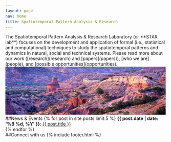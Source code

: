 ```yaml
---
layout: page
nav: home
title: Spatiotemporal Pattern Analysis & Research
---
```


<div class="row">
<div class="col-md-7 col-lg-7 lead" markdown="1">
The Spatiotemporal Pattern Analysis & Research Laboratory (or **STAR lab**)
focuses on the development and application of formal (i.e., statistical and
computational) techniques to study the spatiotemporal patterns and dynamics
in natural, social and technical systems. Please read more about our work
([research](research) and [papers](papers)), [who we
are](people), and [possible opportunities](opportunities).  

</div>

<div class="col-md-5 col-lg-5" markdown="1">
<div> <img class="img-responsive" src="/resources/showroom/lighthouse.jpg" width="501"
height="150" title="test"> </div>
</div>

</div>

<div class="row">
<div class="col-md-7 col-lg-7" markdown="1">
##News & Events
 {% for post in site.posts limit:5 %}
  <b>{{ post.date | date: '%B %d, %Y' }}</b>: <a href="{{ post.url }}">{{ post.title }}</a><br />
  {% endfor %}
</div>

<div class="col-md-5 col-md-5" markdown="1">
##Connect with us 
{% include footer.html %}
</div>

</div>



<!-- image carousel test -->
<!--
<div class="row">
<div class="col-md-2"> </div>
<div class="col-md-5">
 <div class="showroom">
<div> <img class="img-responsive" src="/resources/showroom/twitter.png"
width="600" height="400"> </div>
<div><img class="img-responsive" src="/resources/showroom/trees.png"
width="600" height="400"></div>
<div><img class="img-responsive" src="/resources/showroom/geography.png"
width="600" height="400"></div>
  </div>
</div>
<div class="col-md-2"></div>
</div>
<script type="text/javascript">
$(document).ready(function(){
  $('.showroom').slick({
        dots: true,
	autoplay:true,
	speed:500
  });
});
</script>
-->

<!--
<div class="pure-u-1-2 graphlet d3"></div>
<script src="/resources/js/index-graph.js"></script>
-->
